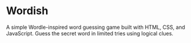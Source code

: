 # Wordish
A simple Wordle-inspired word guessing game built with HTML, CSS, and JavaScript. Guess the secret word in limited tries using logical clues.
